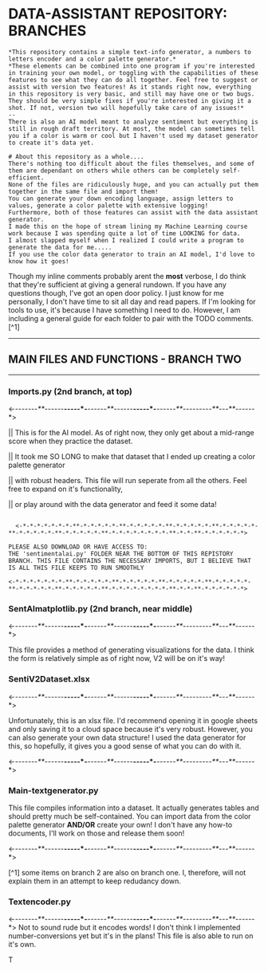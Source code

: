 # DATA-ASSISTANT REPOSITORY: BRANCHES

```
*This repository contains a simple text-info generator, a numbers to letters encoder and a color palette generator.*
*These elements can be combined into one program if you're interested in training your own model, or toggling with the capabilities of these features to see what they can do all together. Feel free to suggest or assist with version two features! As it stands right now, everything in this repository is very basic, and still may have one or two bugs. They should be very simple fixes if you're interested in giving it a shot. If not, version two will hopefully take care of any issues!*
--
There is also an AI model meant to analyze sentiment but everything is still in rough draft territory. At most, the model can sometimes tell you if a color is warm or cool but I haven't used my dataset generator to create it's data yet. 

# About this repository as a whole....
There's nothing too difficult about the files themselves, and some of them are dependant on others while others can be completely self-efficient. 
None of the files are ridiculously huge, and you can actually put them together in the same file and import them!
You can generate your down encoding language, assign letters to values, generate a color palette with extensive logging!
Furthermore, both of those features can assist with the data assistant generator. 
I made this on the hope of stream lining my Machine Learning course work because I was spending quite a lot of time LOOKING for data.
I almost slapped myself when I realized I could write a program to generate the data for me.....
If you use the color data generator to train an AI model, I'd love to know how it goes!
``` 

Though my inline comments probably arent the __most__ verbose, I do think that they're sufficient at giving a general rundown. If you have any questions though, I've got an open door policy. 
I just know for me personally, I don't have time to sit all day and read papers. If I'm looking for tools to use, it's because I have something I need to do. However, I am including a general guide for each folder to pair with the TODO comments. [^1]

______
## MAIN FILES AND FUNCTIONS - BRANCH TWO
---------

### Imports.py (2nd branch, at top) 

  <-*-*-*-*-*-*-*-**-*-*-*-*-*-**-*-*-*-*-*-**-*-*-*-*-*-**-*-*-*-*-*-**-*-*-*-*-*-**-*-*-*-*-*-**-*-*-*-*-*-*-*-*-**-*-*-**-*-*-*-*-*-*>

   || This is for the AI model. As of right now, they only get about a mid-range score when they practice the dataset. 
   
   || It took me SO LONG to make that dataset that I ended up creating a color palette generator
   
   || with robust headers. This file will run seperate from all the others. Feel free to expand on it's functionality, 
   
   || or play around with the data generator and feed it some data!
```

  <-*-*-*-*-*-*-*-**-*-*-*-*-*-**-*-*-*-*-*-**-*-*-*-*-*-**-*-*-*-*-*-**-*-*-*-*-*-**-*-*-*-*-*-**-*-*-*-*-*-*-*-*-**-*-*-**-*-*-*-*-*-*>
  
PLEASE ALSO DOWNLOAD OR HAVE ACCESS TO:
THE 'sentimentalai.py' FOLDER NEAR THE BOTTOM OF THIS REPISTORY BRANCH. THIS FILE CONTAINS THE NECESSARY IMPORTS, BUT I BELIEVE THAT IS ALL THIS FILE KEEPS TO RUN SMOOTHLY

<-*-*-*-*-*-*-*-**-*-*-*-*-*-**-*-*-*-*-*-**-*-*-*-*-*-**-*-*-*-*-*-**-*-*-*-*-*-**-*-*-*-*-*-**-*-*-*-*-*-*-*-*-**-*-*-**-*-*-*-*-*-*>
```

### SentAImatplotlib.py (2nd branch, near middle)
<-*-*-*-*-*-*-*-**-*-*-*-*-*-**-*-*-*-*-*-**-*-*-*-*-*-**-*-*-*-*-*-**-*-*-*-*-*-**-*-*-*-*-*-**-*-*-*-*-*-*-*-*-**-*-*-**-*-*-*-*-*-*>
      
  This file provides a method of generating visualizations for the data. I think the form is relatively simple as of right now, V2 will be on it's way! 

### SentiV2Dataset.xlsx 
   <-*-*-*-*-*-*-*-**-*-*-*-*-*-**-*-*-*-*-*-**-*-*-*-*-*-**-*-*-*-*-*-**-*-*-*-*-*-**-*-*-*-*-*-**-*-*-*-*-*-*-*-*-**-*-*-**-*-*-*-*-*-*>
   
  Unfortunately, this is an xlsx file. I'd recommend opening it in google sheets and only saving it to a cloud space because it's very robust. However, you can also generate your own data structure! I used the data generator for this, so hopefully, it gives you a good sense of what you can do with it.
  
<-*-*-*-*-*-*-*-**-*-*-*-*-*-**-*-*-*-*-*-**-*-*-*-*-*-**-*-*-*-*-*-**-*-*-*-*-*-**-*-*-*-*-*-**-*-*-*-*-*-*-*-*-**-*-*-**-*-*-*-*-*-*>
### Main-textgenerator.py
   This file compiles information into a dataset. It actually generates tables and should pretty much be self-contained. You can import data from the color palette generator __AND/OR__ create your own! 
   I don't have any how-to documents, I'll work on those and release them soon! 
   
  <-*-*-*-*-*-*-*-**-*-*-*-*-*-**-*-*-*-*-*-**-*-*-*-*-*-**-*-*-*-*-*-**-*-*-*-*-*-**-*-*-*-*-*-**-*-*-*-*-*-*-*-*-**-*-*-**-*-*-*-*-*-*>

  [^1] some items on branch 2 are also on branch one. I, therefore, will not explain them in an attempt to keep redudancy down.
  
### Textencoder.py
<-*-*-*-*-*-*-*-**-*-*-*-*-*-**-*-*-*-*-*-**-*-*-*-*-*-**-*-*-*-*-*-**-*-*-*-*-*-**-*-*-*-*-*-**-*-*-*-*-*-*-*-*-**-*-*-**-*-*-*-*-*-*>
  Not to sound rude but it encodes words! I don't think I implemented number-conversions yet but it's in the plans! 
  This file is also able to run on it's own. 
  
 T
